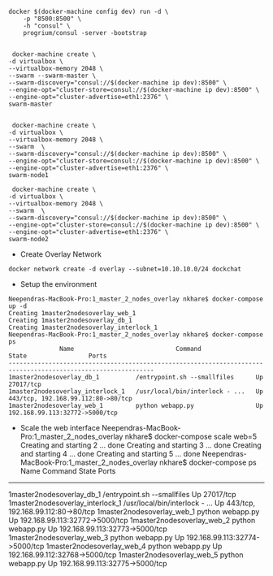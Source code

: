 
```
docker $(docker-machine config dev) run -d \
    -p "8500:8500" \
    -h "consul" \
    progrium/consul -server -bootstrap


 docker-machine create \
-d virtualbox \
--virtualbox-memory 2048 \
--swarm --swarm-master \
--swarm-discovery="consul://$(docker-machine ip dev):8500" \
--engine-opt="cluster-store=consul://$(docker-machine ip dev):8500" \
--engine-opt="cluster-advertise=eth1:2376" \
swarm-master


 docker-machine create \
-d virtualbox \
--virtualbox-memory 2048 \
--swarm  \
--swarm-discovery="consul://$(docker-machine ip dev):8500" \
--engine-opt="cluster-store=consul://$(docker-machine ip dev):8500" \
--engine-opt="cluster-advertise=eth1:2376" \
swarm-node1

 docker-machine create \
-d virtualbox \
--virtualbox-memory 2048 \
--swarm  \
--swarm-discovery="consul://$(docker-machine ip dev):8500" \
--engine-opt="cluster-store=consul://$(docker-machine ip dev):8500" \
--engine-opt="cluster-advertise=eth1:2376" \
swarm-node2
```

- Create Overlay Network
```
docker network create -d overlay --subnet=10.10.10.0/24 dockchat
```

- Setup the environment
```
Neependras-MacBook-Pro:1_master_2_nodes_overlay nkhare$ docker-compose up -d
Creating 1master2nodesoverlay_web_1
Creating 1master2nodesoverlay_db_1
Creating 1master2nodesoverlay_interlock_1
Neependras-MacBook-Pro:1_master_2_nodes_overlay nkhare$ docker-compose ps
              Name                            Command               State                 Ports
--------------------------------------------------------------------------------------------------------------
1master2nodesoverlay_db_1          /entrypoint.sh --smallfiles      Up      27017/tcp
1master2nodesoverlay_interlock_1   /usr/local/bin/interlock - ...   Up      443/tcp, 192.168.99.112:80->80/tcp
1master2nodesoverlay_web_1         python webapp.py                 Up      192.168.99.113:32772->5000/tcp
```

- Scale the web interface
Neependras-MacBook-Pro:1_master_2_nodes_overlay nkhare$ docker-compose scale web=5
Creating and starting 2 ... done
Creating and starting 3 ... done
Creating and starting 4 ... done
Creating and starting 5 ... done
Neependras-MacBook-Pro:1_master_2_nodes_overlay nkhare$ docker-compose ps
              Name                            Command               State                 Ports
--------------------------------------------------------------------------------------------------------------
1master2nodesoverlay_db_1          /entrypoint.sh --smallfiles      Up      27017/tcp
1master2nodesoverlay_interlock_1   /usr/local/bin/interlock - ...   Up      443/tcp, 192.168.99.112:80->80/tcp
1master2nodesoverlay_web_1         python webapp.py                 Up      192.168.99.113:32772->5000/tcp
1master2nodesoverlay_web_2         python webapp.py                 Up      192.168.99.113:32773->5000/tcp
1master2nodesoverlay_web_3         python webapp.py                 Up      192.168.99.113:32774->5000/tcp
1master2nodesoverlay_web_4         python webapp.py                 Up      192.168.99.112:32768->5000/tcp
1master2nodesoverlay_web_5         python webapp.py                 Up      192.168.99.113:32775->5000/tcp
````


